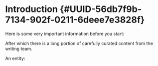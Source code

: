 Introduction {#UUID-56db7f9b-7134-902f-0211-6deee7e3828f}
============

Here is some very important information before you start:

After which there is a long portion of carefully curated content from
the writing team.

An entity:  
